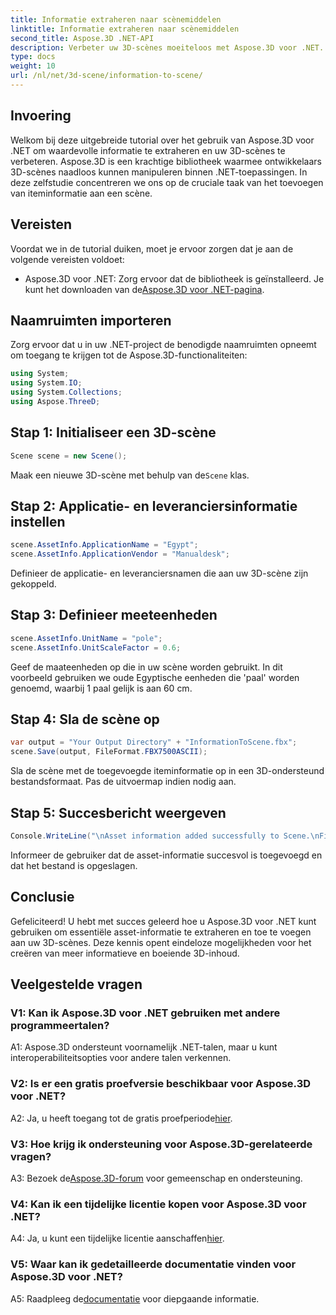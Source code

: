 ```yaml
---
title: Informatie extraheren naar scènemiddelen
linktitle: Informatie extraheren naar scènemiddelen
second_title: Aspose.3D .NET-API
description: Verbeter uw 3D-scènes moeiteloos met Aspose.3D voor .NET. Leer stap voor stap waardevolle asset-informatie toe te voegen. Download nu voor een dynamische 3D-ervaring.
type: docs
weight: 10
url: /nl/net/3d-scene/information-to-scene/
---
```

## Invoering

Welkom bij deze uitgebreide tutorial over het gebruik van Aspose.3D voor .NET om waardevolle informatie te extraheren en uw 3D-scènes te verbeteren. Aspose.3D is een krachtige bibliotheek waarmee ontwikkelaars 3D-scènes naadloos kunnen manipuleren binnen .NET-toepassingen. In deze zelfstudie concentreren we ons op de cruciale taak van het toevoegen van iteminformatie aan een scène.

## Vereisten

Voordat we in de tutorial duiken, moet je ervoor zorgen dat je aan de volgende vereisten voldoet:

-  Aspose.3D voor .NET: Zorg ervoor dat de bibliotheek is geïnstalleerd. Je kunt het downloaden van de[Aspose.3D voor .NET-pagina](https://releases.aspose.com/3d/net/).

## Naamruimten importeren

Zorg ervoor dat u in uw .NET-project de benodigde naamruimten opneemt om toegang te krijgen tot de Aspose.3D-functionaliteiten:

```csharp
using System;
using System.IO;
using System.Collections;
using Aspose.ThreeD;
```

## Stap 1: Initialiseer een 3D-scène

```csharp
Scene scene = new Scene();
```

 Maak een nieuwe 3D-scène met behulp van de`Scene` klas.

## Stap 2: Applicatie- en leveranciersinformatie instellen

```csharp
scene.AssetInfo.ApplicationName = "Egypt";
scene.AssetInfo.ApplicationVendor = "Manualdesk";
```

Definieer de applicatie- en leveranciersnamen die aan uw 3D-scène zijn gekoppeld.

## Stap 3: Definieer meeteenheden

```csharp
scene.AssetInfo.UnitName = "pole";
scene.AssetInfo.UnitScaleFactor = 0.6;
```

Geef de maateenheden op die in uw scène worden gebruikt. In dit voorbeeld gebruiken we oude Egyptische eenheden die 'paal' worden genoemd, waarbij 1 paal gelijk is aan 60 cm.

## Stap 4: Sla de scène op

```csharp
var output = "Your Output Directory" + "InformationToScene.fbx";
scene.Save(output, FileFormat.FBX7500ASCII);
```

Sla de scène met de toegevoegde iteminformatie op in een 3D-ondersteund bestandsformaat. Pas de uitvoermap indien nodig aan.

## Stap 5: Succesbericht weergeven

```csharp
Console.WriteLine("\nAsset information added successfully to Scene.\nFile saved at " + output);
```

Informeer de gebruiker dat de asset-informatie succesvol is toegevoegd en dat het bestand is opgeslagen.

## Conclusie

Gefeliciteerd! U hebt met succes geleerd hoe u Aspose.3D voor .NET kunt gebruiken om essentiële asset-informatie te extraheren en toe te voegen aan uw 3D-scènes. Deze kennis opent eindeloze mogelijkheden voor het creëren van meer informatieve en boeiende 3D-inhoud.

## Veelgestelde vragen

### V1: Kan ik Aspose.3D voor .NET gebruiken met andere programmeertalen?

A1: Aspose.3D ondersteunt voornamelijk .NET-talen, maar u kunt interoperabiliteitsopties voor andere talen verkennen.

### V2: Is er een gratis proefversie beschikbaar voor Aspose.3D voor .NET?

 A2: Ja, u heeft toegang tot de gratis proefperiode[hier](https://releases.aspose.com/).

### V3: Hoe krijg ik ondersteuning voor Aspose.3D-gerelateerde vragen?

 A3: Bezoek de[Aspose.3D-forum](https://forum.aspose.com/c/3d/18) voor gemeenschap en ondersteuning.

### V4: Kan ik een tijdelijke licentie kopen voor Aspose.3D voor .NET?

 A4: Ja, u kunt een tijdelijke licentie aanschaffen[hier](https://purchase.aspose.com/temporary-license/).

### V5: Waar kan ik gedetailleerde documentatie vinden voor Aspose.3D voor .NET?

 A5: Raadpleeg de[documentatie](https://reference.aspose.com/3d/net/) voor diepgaande informatie.